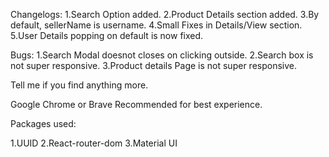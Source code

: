 
Changelogs:
1.Search Option added.
2.Product Details section added.
3.By default, sellerName is username.
4.Small Fixes in Details/View section.
5.User Details popping on default is now fixed.


Bugs: 
1.Search Modal doesnot closes on clicking outside.
2.Search box is not super responsive.
3.Product details Page is not super responsive.

Tell me if you find anything more.

Google Chrome or Brave Recommended for best experience.

Packages used:

1.UUID
2.React-router-dom
3.Material UI





